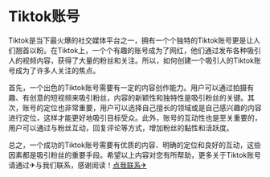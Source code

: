 # Tiktok账号

Tiktok是当下最火爆的社交媒体平台之一，拥有一个个独特的Tiktok账号更是让人们翘首以盼。在Tiktok上，一个个有趣的账号成为了网红，他们通过发布各种吸引人的视频内容，获得了大量的粉丝和关注。所以，如何创建一个吸引人的Tiktok账号成为了许多人关注的焦点。

首先，一个出色的Tiktok账号需要有一定的内容创作能力。用户可以通过拍摄有趣、有创意的短视频来吸引粉丝，内容的新颖性和独特性是吸引粉丝的关键。其次，账号的定位也非常重要，用户可以选择自己擅长的领域或是自己感兴趣的内容进行定位，这样才能更好地吸引目标受众。此外，账号的互动性也是至关重要的，用户可以通过与粉丝互动，回复评论等方式，增加粉丝的黏性和活跃度。

总之，一个成功的Tiktok账号需要有优质的内容、明确的定位和良好的互动，这些因素都是吸引粉丝的重要手段。希望以上内容对您有所帮助，更多关于Tiktok账号 请通过✈与我们联系，感谢阅读！[点我联系✈](https://pro.G208.com)